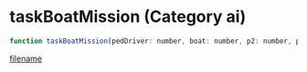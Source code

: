 # taskBoatMission (Category ai)

```js
function taskBoatMission(pedDriver: number, boat: number, p2: number, p3: number, x: number, y: number, z: number, p7: number, maxSpeed: number, drivingStyle: number, p10: number, p11: number): void
```

[filename](taskBoatMission_m.md ':include')
